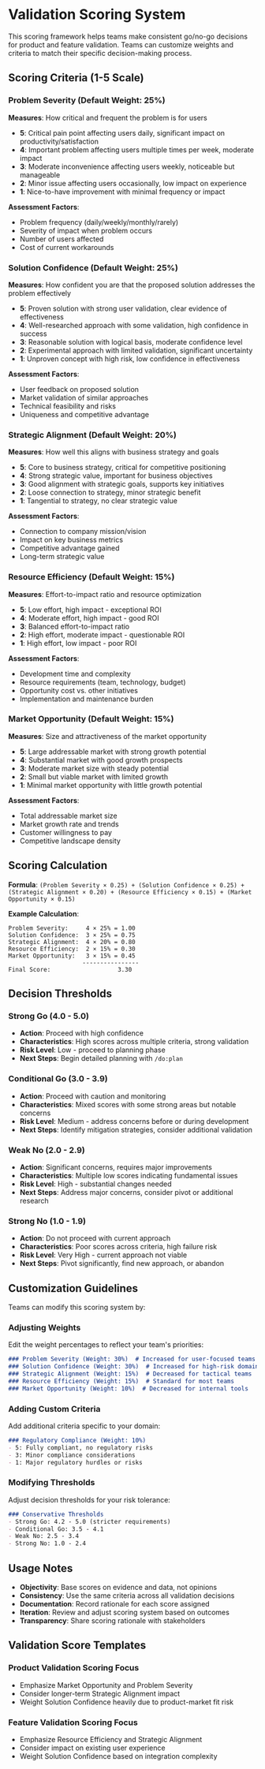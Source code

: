 # Validation Scoring System

This scoring framework helps teams make consistent go/no-go decisions for product and feature validation. Teams can customize weights and criteria to match their specific decision-making process.

## Scoring Criteria (1-5 Scale)

### Problem Severity (Default Weight: 25%)
**Measures**: How critical and frequent the problem is for users

- **5**: Critical pain point affecting users daily, significant impact on productivity/satisfaction
- **4**: Important problem affecting users multiple times per week, moderate impact
- **3**: Moderate inconvenience affecting users weekly, noticeable but manageable
- **2**: Minor issue affecting users occasionally, low impact on experience
- **1**: Nice-to-have improvement with minimal frequency or impact

**Assessment Factors**:
- Problem frequency (daily/weekly/monthly/rarely)
- Severity of impact when problem occurs
- Number of users affected
- Cost of current workarounds

### Solution Confidence (Default Weight: 25%)
**Measures**: How confident you are that the proposed solution addresses the problem effectively

- **5**: Proven solution with strong user validation, clear evidence of effectiveness
- **4**: Well-researched approach with some validation, high confidence in success
- **3**: Reasonable solution with logical basis, moderate confidence level
- **2**: Experimental approach with limited validation, significant uncertainty
- **1**: Unproven concept with high risk, low confidence in effectiveness

**Assessment Factors**:
- User feedback on proposed solution
- Market validation of similar approaches
- Technical feasibility and risks
- Uniqueness and competitive advantage

### Strategic Alignment (Default Weight: 20%)
**Measures**: How well this aligns with business strategy and goals

- **5**: Core to business strategy, critical for competitive positioning
- **4**: Strong strategic value, important for business objectives
- **3**: Good alignment with strategic goals, supports key initiatives
- **2**: Loose connection to strategy, minor strategic benefit
- **1**: Tangential to strategy, no clear strategic value

**Assessment Factors**:
- Connection to company mission/vision
- Impact on key business metrics
- Competitive advantage gained
- Long-term strategic value

### Resource Efficiency (Default Weight: 15%)
**Measures**: Effort-to-impact ratio and resource optimization

- **5**: Low effort, high impact - exceptional ROI
- **4**: Moderate effort, high impact - good ROI
- **3**: Balanced effort-to-impact ratio
- **2**: High effort, moderate impact - questionable ROI
- **1**: High effort, low impact - poor ROI

**Assessment Factors**:
- Development time and complexity
- Resource requirements (team, technology, budget)
- Opportunity cost vs. other initiatives
- Implementation and maintenance burden

### Market Opportunity (Default Weight: 15%)
**Measures**: Size and attractiveness of the market opportunity

- **5**: Large addressable market with strong growth potential
- **4**: Substantial market with good growth prospects
- **3**: Moderate market size with steady potential
- **2**: Small but viable market with limited growth
- **1**: Minimal market opportunity with little growth potential

**Assessment Factors**:
- Total addressable market size
- Market growth rate and trends
- Customer willingness to pay
- Competitive landscape density

## Scoring Calculation

**Formula**: `(Problem Severity × 0.25) + (Solution Confidence × 0.25) + (Strategic Alignment × 0.20) + (Resource Efficiency × 0.15) + (Market Opportunity × 0.15)`

**Example Calculation**:
```
Problem Severity:     4 × 25% = 1.00
Solution Confidence:  3 × 25% = 0.75
Strategic Alignment:  4 × 20% = 0.80
Resource Efficiency:  2 × 15% = 0.30
Market Opportunity:   3 × 15% = 0.45
                     ----------------
Final Score:                   3.30
```

## Decision Thresholds

### Strong Go (4.0 - 5.0)
- **Action**: Proceed with high confidence
- **Characteristics**: High scores across multiple criteria, strong validation
- **Risk Level**: Low - proceed to planning phase
- **Next Steps**: Begin detailed planning with `/do:plan`

### Conditional Go (3.0 - 3.9)
- **Action**: Proceed with caution and monitoring
- **Characteristics**: Mixed scores with some strong areas but notable concerns
- **Risk Level**: Medium - address concerns before or during development
- **Next Steps**: Identify mitigation strategies, consider additional validation

### Weak No (2.0 - 2.9)
- **Action**: Significant concerns, requires major improvements
- **Characteristics**: Multiple low scores indicating fundamental issues
- **Risk Level**: High - substantial changes needed
- **Next Steps**: Address major concerns, consider pivot or additional research

### Strong No (1.0 - 1.9)
- **Action**: Do not proceed with current approach
- **Characteristics**: Poor scores across criteria, high failure risk
- **Risk Level**: Very High - current approach not viable
- **Next Steps**: Pivot significantly, find new approach, or abandon

## Customization Guidelines

Teams can modify this scoring system by:

### Adjusting Weights
Edit the weight percentages to reflect your team's priorities:
```markdown
### Problem Severity (Weight: 30%)  # Increased for user-focused teams
### Solution Confidence (Weight: 30%)  # Increased for high-risk domains
### Strategic Alignment (Weight: 15%)  # Decreased for tactical teams
### Resource Efficiency (Weight: 15%)  # Standard for most teams
### Market Opportunity (Weight: 10%)  # Decreased for internal tools
```

### Adding Custom Criteria
Add additional criteria specific to your domain:
```markdown
### Regulatory Compliance (Weight: 10%)
- 5: Fully compliant, no regulatory risks
- 3: Minor compliance considerations
- 1: Major regulatory hurdles or risks
```

### Modifying Thresholds
Adjust decision thresholds for your risk tolerance:
```markdown
### Conservative Thresholds
- Strong Go: 4.2 - 5.0 (stricter requirements)
- Conditional Go: 3.5 - 4.1
- Weak No: 2.5 - 3.4
- Strong No: 1.0 - 2.4
```

## Usage Notes

- **Objectivity**: Base scores on evidence and data, not opinions
- **Consistency**: Use the same criteria across all validation decisions
- **Documentation**: Record rationale for each score assigned
- **Iteration**: Review and adjust scoring system based on outcomes
- **Transparency**: Share scoring rationale with stakeholders

## Validation Score Templates

### Product Validation Scoring Focus
- Emphasize Market Opportunity and Problem Severity
- Consider longer-term Strategic Alignment impact
- Weight Solution Confidence heavily due to product-market fit risk

### Feature Validation Scoring Focus
- Emphasize Resource Efficiency and Strategic Alignment
- Consider impact on existing user experience
- Weight Solution Confidence based on integration complexity